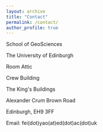 ```yaml
---
layout: archive
title: "Contact"
permalink: /contact/
author_profile: true
---
```


School of GeoSciences

The University of Edinburgh

Room Attic

Crew Building

The King's Buildings

Alexander Crum Brown Road

Edinburgh, EH9 3FF

Email: fei(dot)yao(at)ed(dot)ac(dot)uk